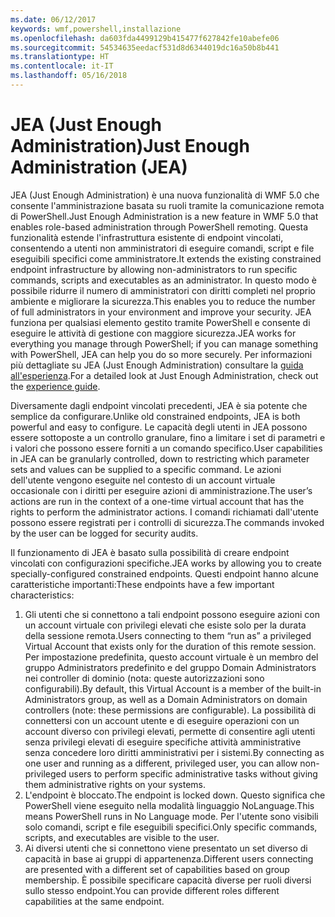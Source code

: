 ```yaml
---
ms.date: 06/12/2017
keywords: wmf,powershell,installazione
ms.openlocfilehash: da603fda4499129b415477f627842fe10abefe06
ms.sourcegitcommit: 54534635eedacf531d8d6344019dc16a50b8b441
ms.translationtype: HT
ms.contentlocale: it-IT
ms.lasthandoff: 05/16/2018
---
```

# <a name="just-enough-administration-jea"></a><span data-ttu-id="b7135-102">JEA (Just Enough Administration)</span><span class="sxs-lookup"><span data-stu-id="b7135-102">Just Enough Administration (JEA)</span></span>
<span data-ttu-id="b7135-103">JEA (Just Enough Administration) è una nuova funzionalità di WMF 5.0 che consente l'amministrazione basata su ruoli tramite la comunicazione remota di PowerShell.</span><span class="sxs-lookup"><span data-stu-id="b7135-103">Just Enough Administration is a new feature in WMF 5.0 that enables role-based administration through PowerShell remoting.</span></span>  <span data-ttu-id="b7135-104">Questa funzionalità estende l'infrastruttura esistente di endpoint vincolati, consentendo a utenti non amministratori di eseguire comandi, script e file eseguibili specifici come amministratore.</span><span class="sxs-lookup"><span data-stu-id="b7135-104">It extends the existing constrained endpoint infrastructure by allowing non-administrators to run specific commands, scripts and executables as an administrator.</span></span>  <span data-ttu-id="b7135-105">In questo modo è possibile ridurre il numero di amministratori con diritti completi nel proprio ambiente e migliorare la sicurezza.</span><span class="sxs-lookup"><span data-stu-id="b7135-105">This enables you to reduce the number of full administrators in your environment and improve your security.</span></span>  <span data-ttu-id="b7135-106">JEA funziona per qualsiasi elemento gestito tramite PowerShell e consente di eseguire le attività di gestione con maggiore sicurezza.</span><span class="sxs-lookup"><span data-stu-id="b7135-106">JEA works for everything you manage through PowerShell; if you can manage something with PowerShell, JEA can help you do so more securely.</span></span>  <span data-ttu-id="b7135-107">Per informazioni più dettagliate su JEA (Just Enough Administration) consultare la [guida all'esperienza](http://aka.ms/JEA).</span><span class="sxs-lookup"><span data-stu-id="b7135-107">For a detailed look at Just Enough Administration, check out the [experience guide](http://aka.ms/JEA).</span></span>

<span data-ttu-id="b7135-108">Diversamente dagli endpoint vincolati precedenti, JEA è sia potente che semplice da configurare.</span><span class="sxs-lookup"><span data-stu-id="b7135-108">Unlike old constrained endpoints, JEA is both powerful and easy to configure.</span></span>  <span data-ttu-id="b7135-109">Le capacità degli utenti in JEA possono essere sottoposte a un controllo granulare, fino a limitare i set di parametri e i valori che possono essere forniti a un comando specifico.</span><span class="sxs-lookup"><span data-stu-id="b7135-109">User capabilities in JEA can be granularly controlled, down to restricting which parameter sets and values can be supplied to a specific command.</span></span> <span data-ttu-id="b7135-110">Le azioni dell'utente vengono eseguite nel contesto di un account virtuale occasionale con i diritti per eseguire azioni di amministrazione.</span><span class="sxs-lookup"><span data-stu-id="b7135-110">The user’s actions are run in the context of a one-time virtual account that has the rights to perform the administrator actions.</span></span>  <span data-ttu-id="b7135-111">I comandi richiamati dall'utente possono essere registrati per i controlli di sicurezza.</span><span class="sxs-lookup"><span data-stu-id="b7135-111">The commands invoked by the user can be logged for security audits.</span></span>

<span data-ttu-id="b7135-112">Il funzionamento di JEA è basato sulla possibilità di creare endpoint vincolati con configurazioni specifiche.</span><span class="sxs-lookup"><span data-stu-id="b7135-112">JEA works by allowing you to create specially-configured constrained endpoints.</span></span>  <span data-ttu-id="b7135-113">Questi endpoint hanno alcune caratteristiche importanti:</span><span class="sxs-lookup"><span data-stu-id="b7135-113">These endpoints have a few important characteristics:</span></span>

1. <span data-ttu-id="b7135-114">Gli utenti che si connettono a tali endpoint possono eseguire azioni con un account virtuale con privilegi elevati che esiste solo per la durata della sessione remota.</span><span class="sxs-lookup"><span data-stu-id="b7135-114">Users connecting to them “run as” a privileged Virtual Account that exists only for the duration of this remote session.</span></span>  <span data-ttu-id="b7135-115">Per impostazione predefinita, questo account virtuale è un membro del gruppo Administrators predefinito e del gruppo Domain Administrators nei controller di dominio (nota: queste autorizzazioni sono configurabili).</span><span class="sxs-lookup"><span data-stu-id="b7135-115">By default, this Virtual Account is a member of the built-in Administrators group, as well as a Domain Administrators on domain controllers (note: these permissions are configurable).</span></span> <span data-ttu-id="b7135-116">La possibilità di connettersi con un account utente e di eseguire operazioni con un account diverso con privilegi elevati, permette di consentire agli utenti senza privilegi elevati di eseguire specifiche attività amministrative senza concedere loro diritti amministrativi per i sistemi.</span><span class="sxs-lookup"><span data-stu-id="b7135-116">By connecting as one user and running as a different, privileged user, you can allow non-privileged users to perform specific administrative tasks without giving them administrative rights on your systems.</span></span>
2. <span data-ttu-id="b7135-117">L'endpoint è bloccato.</span><span class="sxs-lookup"><span data-stu-id="b7135-117">The endpoint is locked down.</span></span>  <span data-ttu-id="b7135-118">Questo significa che PowerShell viene eseguito nella modalità linguaggio NoLanguage.</span><span class="sxs-lookup"><span data-stu-id="b7135-118">This means PowerShell runs in No Language mode.</span></span>  <span data-ttu-id="b7135-119">Per l'utente sono visibili solo comandi, script e file eseguibili specifici.</span><span class="sxs-lookup"><span data-stu-id="b7135-119">Only specific commands, scripts, and executables are visible to the user.</span></span>
3. <span data-ttu-id="b7135-120">Ai diversi utenti che si connettono viene presentato un set diverso di capacità in base ai gruppi di appartenenza.</span><span class="sxs-lookup"><span data-stu-id="b7135-120">Different users connecting are presented with a different set of capabilities based on group membership.</span></span>  <span data-ttu-id="b7135-121">È possibile specificare capacità diverse per ruoli diversi sullo stesso endpoint.</span><span class="sxs-lookup"><span data-stu-id="b7135-121">You can provide different roles different capabilities at the same endpoint.</span></span>
